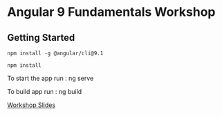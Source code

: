 # Angular 9 Fundamentals Workshop

## Getting Started

```
npm install -g @angular/cli@9.1
```

```
npm install
```

To start the app run : ng serve

To build app run : ng build 

[Workshop Slides](/Angular_9_Fundamentals.pdf)

